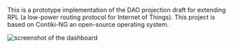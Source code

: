 This is a prototype implementation of the DAO projection draft for extending RPL (a low-power routing protocol for Internet of Things). 
This project is based on Contiki-NG an open-source operating system. 

![screenshot of the dashboard](http://url/to/img.png)
